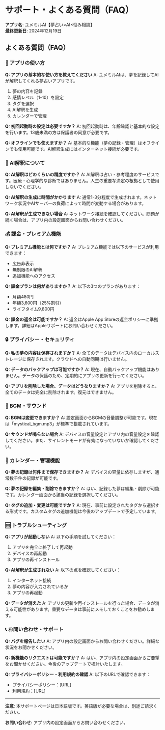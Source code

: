 # サポート・よくある質問（FAQ）

**アプリ名**: ユメミルAI【夢占い×AI×悩み相談】  
**最終更新日**: 2024年12月19日

## よくある質問（FAQ）

### 📱 **アプリの使い方**

**Q: アプリの基本的な使い方を教えてください**
A: ユメミルAIは、夢を記録してAIが解釈してくれる夢占いアプリです。
1. 夢の内容を記録
2. 感情レベル（1-10）を設定
3. タグを選択
4. AI解釈を生成
5. カレンダーで管理

**Q: 初回起動時の設定は必要ですか？**
A: 初回起動時は、年齢確認と基本的な設定を行います。13歳未満の方は保護者の同意が必要です。

**Q: オフラインでも使えますか？**
A: 基本的な機能（夢の記録・管理）はオフラインでも使用可能です。AI解釈生成にはインターネット接続が必要です。

### 🤖 **AI解釈について**

**Q: AI解釈はどのくらいの精度ですか？**
A: AI解釈は占い・参考程度のサービスです。医療・心理学的な診断ではありません。人生の重要な決定の根拠として使用しないでください。

**Q: AI解釈の生成に時間がかかります**
A: 通常1-3分程度で生成されます。ネットワーク状況やAIサーバーの負荷によって時間が変動する場合があります。

**Q: AI解釈が生成できない場合**
A: ネットワーク接続を確認してください。問題が続く場合は、アプリ内の設定画面からお問い合わせください。

### 💰 **課金・プレミアム機能**

**Q: プレミアム機能とは何ですか？**
A: プレミアム機能では以下のサービスが利用できます：
- 広告非表示
- 無制限のAI解釈
- 追加機能へのアクセス

**Q: 課金プランは何がありますか？**
A: 以下の3つのプランがあります：
- 月額480円
- 年額3,600円（25%割引）
- ライフタイム9,800円

**Q: 課金の返金は可能ですか？**
A: 返金はApple App Storeの返金ポリシーに準拠します。詳細はAppleサポートにお問い合わせください。

### 🔒 **プライバシー・セキュリティ**

**Q: 私の夢の内容は保存されますか？**
A: 全てのデータはデバイス内のローカルストレージに保存されます。クラウドへの自動同期は行いません。

**Q: データのバックアップは可能ですか？**
A: 現在、自動バックアップ機能はありません。データの保護のため、定期的にアプリの更新を行ってください。

**Q: アプリを削除した場合、データはどうなりますか？**
A: アプリを削除すると、全てのデータは完全に削除されます。復元はできません。

### 🎵 **BGM・サウンド**

**Q: BGMは変更できますか？**
A: 設定画面からBGMの音量調整が可能です。現在は「mystical_bgm.mp3」が標準で搭載されています。

**Q: サウンドが鳴らない場合**
A: デバイスの音量設定とアプリ内の音量設定を確認してください。また、サイレントモードが有効になっていないか確認してください。

### 📅 **カレンダー・管理機能**

**Q: 夢の記録は何件まで保存できますか？**
A: デバイスの容量に依存しますが、通常数千件の記録が可能です。

**Q: 夢の記録を編集・削除できますか？**
A: はい、記録した夢は編集・削除が可能です。カレンダー画面から該当の記録を選択してください。

**Q: タグの追加・変更は可能ですか？**
A: 現在、事前に設定されたタグから選択する形式です。カスタムタグの追加機能は今後のアップデートで予定しています。

### 🆘 **トラブルシューティング**

**Q: アプリが起動しない**
A: 以下の手順を試してください：
1. アプリを完全に終了して再起動
2. デバイスの再起動
3. アプリの再インストール

**Q: AI解釈が生成されない**
A: 以下の点を確認してください：
1. インターネット接続
2. 夢の内容が入力されているか
3. アプリの再起動

**Q: データが消えた**
A: アプリの更新や再インストールを行った場合、データが消える可能性があります。重要なデータは事前にメモしておくことをお勧めします。

### 📞 **お問い合わせ・サポート**

**Q: バグを報告したい**
A: アプリ内の設定画面からお問い合わせください。詳細な状況をお聞かせください。

**Q: 新機能のリクエストは可能ですか？**
A: はい、アプリ内の設定画面からご要望をお聞かせください。今後のアップデートで検討いたします。

**Q: プライバシーポリシー・利用規約の確認**
A: 以下のURLで確認できます：
- プライバシーポリシー：[URL]
- 利用規約：[URL]

---

**注意**: 本サポートページは日本語版です。英語版が必要な場合は、別途ご請求ください。

**お問い合わせ**: アプリ内の設定画面からお問い合わせください。
